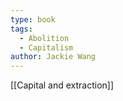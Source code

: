 ```yaml
---
type: book
tags:
  - Abolition
  - Capitalism
author: Jackie Wang
---
```

[[Capital and extraction]]
